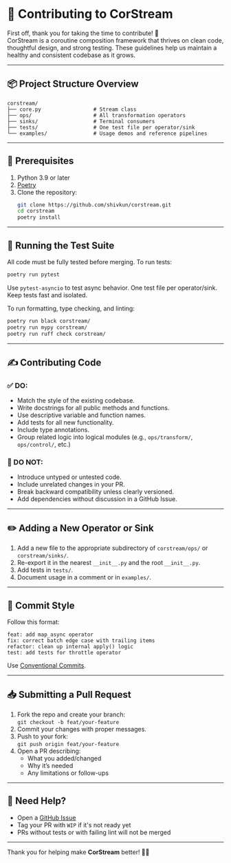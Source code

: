 # 🤝 Contributing to CorStream

First off, thank you for taking the time to contribute! 🎉  
CorStream is a coroutine composition framework that thrives on clean code, thoughtful design, and strong testing. These guidelines help us maintain a healthy and consistent codebase as it grows.

---

## 📦 Project Structure Overview

```
corstream/
├── core.py                 # Stream class
├── ops/                    # All transformation operators
├── sinks/                  # Terminal consumers
├── tests/                  # One test file per operator/sink
└── examples/               # Usage demos and reference pipelines
```

---

## 🧰 Prerequisites

1. Python 3.9 or later
2. [Poetry](https://python-poetry.org/docs/#installation)
3. Clone the repository:
   ```bash
   git clone https://github.com/shivkun/corstream.git
   cd corstream
   poetry install
   ```

---

## 🧪 Running the Test Suite

All code must be fully tested before merging. To run tests:

```bash
poetry run pytest
```

Use `pytest-asyncio` to test async behavior. One test file per operator/sink. Keep tests fast and isolated.

To run formatting, type checking, and linting:

```bash
poetry run black corstream/
poetry run mypy corstream/
poetry run ruff check corstream/
```

---

## ✍️ Contributing Code

### ✅ DO:
- Match the style of the existing codebase.
- Write docstrings for all public methods and functions.
- Use descriptive variable and function names.
- Add tests for all new functionality.
- Include type annotations.
- Group related logic into logical modules (e.g., `ops/transform/`, `ops/control/`, etc.)

### 🚫 DO NOT:
- Introduce untyped or untested code.
- Include unrelated changes in your PR.
- Break backward compatibility unless clearly versioned.
- Add dependencies without discussion in a GitHub Issue.

---

## ✏️ Adding a New Operator or Sink

1. Add a new file to the appropriate subdirectory of `corstream/ops/` or `corstream/sinks/`.
2. Re-export it in the nearest `__init__.py` and the root `__init__.py`.
3. Add tests in `tests/`.
4. Document usage in a comment or in `examples/`.

---

## 📄 Commit Style

Follow this format:

```
feat: add map_async operator
fix: correct batch edge case with trailing items
refactor: clean up internal apply() logic
test: add tests for throttle operator
```

Use [Conventional Commits](https://www.conventionalcommits.org/en/v1.0.0/).

---

## 📥 Submitting a Pull Request

1. Fork the repo and create your branch:  
   `git checkout -b feat/your-feature`
2. Commit your changes with proper messages.
3. Push to your fork:  
   `git push origin feat/your-feature`
4. Open a PR describing:
   - What you added/changed
   - Why it’s needed
   - Any limitations or follow-ups

---

## 🙋 Need Help?

- Open a [GitHub Issue](https://github.com/shivkun/corstream/issues)
- Tag your PR with `WIP` if it's not ready yet
- PRs without tests or with failing lint will not be merged

---

Thank you for helping make **CorStream** better! 🧵✨
